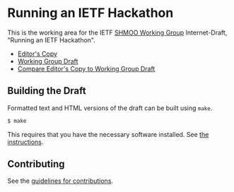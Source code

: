 # Running an IETF Hackathon

This is the working area for the IETF [SHMOO Working Group](https://datatracker.ietf.org/wg/shmoo/documents/) Internet-Draft, "Running an IETF Hackathon".

* [Editor's Copy](https://eckelcu.github.io/draft-ietf-shmoo-hackathon/#go.draft-ietf-shmoo-hackathon.html)
* [Working Group Draft](https://datatracker.ietf.org/doc/html/draft-ietf-shmoo-hackathon)
* [Compare Editor's Copy to Working Group Draft](https://eckelcu.github.io/draft-ietf-shmoo-hackathon/#go.draft-ietf-shmoo-hackathon.diff)

## Building the Draft

Formatted text and HTML versions of the draft can be built using `make`.

```sh
$ make
```

This requires that you have the necessary software installed.  See
[the instructions](https://github.com/martinthomson/i-d-template/blob/master/doc/SETUP.md).


## Contributing

See the
[guidelines for contributions](https://github.com/eckelcu/draft-ietf-shmoo-hackathon/blob/main/CONTRIBUTING.md).
